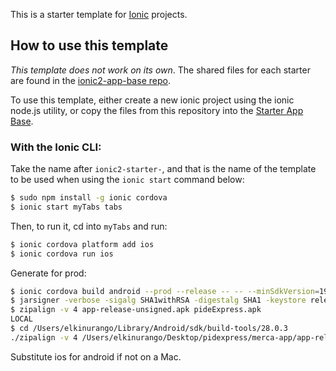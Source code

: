 This is a starter template for [Ionic](http://ionicframework.com/docs/) projects.

## How to use this template

*This template does not work on its own*. The shared files for each starter are found in the [ionic2-app-base repo](https://github.com/ionic-team/ionic2-app-base).

To use this template, either create a new ionic project using the ionic node.js utility, or copy the files from this repository into the [Starter App Base](https://github.com/ionic-team/ionic2-app-base).

### With the Ionic CLI:

Take the name after `ionic2-starter-`, and that is the name of the template to be used when using the `ionic start` command below:

```bash
$ sudo npm install -g ionic cordova
$ ionic start myTabs tabs
```

Then, to run it, cd into `myTabs` and run:

```bash
$ ionic cordova platform add ios
$ ionic cordova run ios
```

Generate for prod:

```bash
$ ionic cordova build android --prod --release -- -- --minSdkVersion=19
$ jarsigner -verbose -sigalg SHA1withRSA -digestalg SHA1 -keystore release-key-pideExpress.keystore app-release-unsigned.apk pideExpress
$ zipalign -v 4 app-release-unsigned.apk pideExpress.apk
LOCAL
$ cd /Users/elkinurango/Library/Android/sdk/build-tools/28.0.3
./zipalign -v 4 /Users/elkinurango/Desktop/pidexpress/merca-app/app-release-unsigned.apk /Users/elkinurango/Desktop/pidexpress/merca-app/pideExpress.apk
```

Substitute ios for android if not on a Mac.

